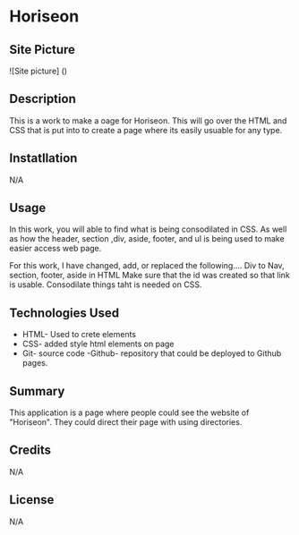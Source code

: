 # Horiseon 
## Site Picture 

![Site picture] ()
## Description
This is a work to make a oage for Horiseon. This will go over the HTML and CSS that is put into to create a page where its easily usuable for any type.


## Instatllation
N/A

## Usage
In this work, you will able to find what is being consodilated in CSS. As well as how the header, section ,div, aside, footer, and ul is being used to make easier access web page. 

For this work, I have changed, add, or replaced the following....
Div to Nav, section, footer, aside in HTML
Make sure that the id was created so that link is usable. 
Consodilate things taht is needed on CSS. 

## Technologies Used
- HTML- Used to crete elements
- CSS- added style html elements on page
- Git- source code
-Github- repository that could be deployed to Github pages. 

## Summary
This application is a page where people could see the website of "Horiseon". They could direct their page with using directories. 
## Credits
N/A

## License

N/A